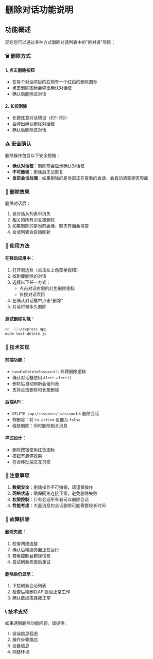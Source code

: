 # 删除对话功能说明

## 功能概述

现在您可以通过多种方式删除对话列表中的"新对话"项目：

### 🗑️ 删除方式

#### 1. 点击删除按钮
- 在每个对话项目的右侧有一个红色的删除图标
- 点击删除图标会弹出确认对话框
- 确认后删除该对话

#### 2. 长按删除
- 长按任意对话项目（约1-2秒）
- 会弹出确认删除对话框
- 确认后删除该对话

### ⚠️ 安全确认

删除操作包含以下安全措施：
- **确认对话框**：删除前会显示确认对话框
- **不可撤销**：删除后无法恢复
- **当前会话处理**：如果删除的是当前正在查看的会话，会自动清空聊天界面

### 🎯 删除效果

删除对话后：
1. 该对话从列表中消失
2. 相关的所有消息被删除
3. 如果删除的是当前会话，聊天界面会清空
4. 会话列表会自动刷新

### 📱 使用方法

#### 在移动应用中：
1. 打开侧边栏（点击左上角菜单按钮）
2. 找到要删除的对话
3. 选择以下任一方式：
   - 点击对话右侧的红色删除图标
   - 长按对话项目
4. 在确认对话框中点击"删除"
5. 对话将被永久删除

#### 测试删除功能：
```bash
cd -111/express_app
node test-delete.js
```

### 🔧 技术实现

#### 前端功能：
- `handleDeleteSession()`: 处理删除逻辑
- 确认对话框使用 `Alert.alert()`
- 删除后自动刷新会话列表
- 支持点击删除和长按删除

#### 后端API：
- `DELETE /api/sessions/:sessionId`: 删除会话
- 软删除：将 `is_active` 设置为 `false`
- 级联删除：同时删除相关消息

#### 样式设计：
- 删除按钮使用红色图标
- 按钮有悬停效果
- 符合移动端交互习惯

### 🚨 注意事项

1. **数据安全**：删除操作不可撤销，请谨慎操作
2. **网络状态**：确保网络连接正常，避免删除失败
3. **权限控制**：只有会话所有者可以删除会话
4. **性能考虑**：大量消息的会话删除可能需要较长时间

### 🐛 故障排除

#### 删除失败：
1. 检查网络连接
2. 确认后端服务器正在运行
3. 查看控制台错误信息
4. 尝试刷新页面后重试

#### 删除后仍显示：
1. 下拉刷新会话列表
2. 检查后端删除API是否正常工作
3. 确认数据库连接正常

### 📞 技术支持

如果遇到删除功能问题，请提供：
1. 错误信息截图
2. 操作步骤描述
3. 设备信息
4. 网络环境 
